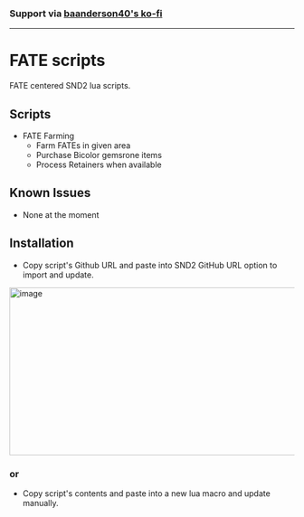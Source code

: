 ### Support via [baanderson40's ko-fi](https://ko-fi.com/baanderson40)
---

# FATE scripts

FATE centered SND2 lua scripts. 

## Scripts
- FATE Farming
  - Farm FATEs in given area
  - Purchase Bicolor gemsrone items
  - Process Retainers when available

## Known Issues
- None at the moment

## Installation
- Copy script's Github URL and paste into SND2 GitHub URL option to import and update.
<img width="1186" height="297" alt="image" src="https://github.com/user-attachments/assets/e862f1f7-d8ae-4957-9e2c-d5fc471351cc" />


### or

- Copy script's contents and paste into a new lua macro and update manually. 
